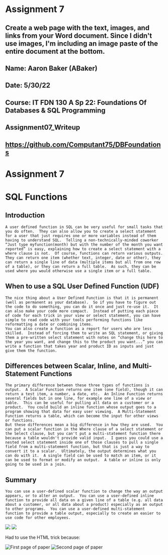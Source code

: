 # Assignment 7

## Create a web page with the text, images, and links from your Word document.  Since I didn't use images, I'm including an image paste of the entire document at the bottom.

## Name: Aaron Baker (ABaker)
## Date: 5/30/22
## Course: IT FDN 130 A Sp 22: Foundations Of Databases & SQL Programming
## Assignment07_Writeup
## https://github.com/Computant75/DBFoundations

# Assignment 7
# SQL Functions

## Introduction  
	A user defined function in SQL can be very useful for small tasks that you do often.  They can also allow you to create a select statement for a user that just requires one or more variables instead of them having to understand SQL.  Telling a non-technically-minded coworker “Just type myfunction(month) but with the number of the month you want reported” is easy, explaining how to create a select statement with a where clause is not.  Of course, functions can return various outputs.  They can return one item (whether text, integer, date or other), they can return a single line of data (multiple items but all from one row of a table), or they can return a full table.  As such, they can be used where you would otherwise use a single item or a full table.
  
## When to use a SQL User Defined Function (UDF)
	The nice thing about a User Defined Function is that it is permanent (well as permanent as your database).  So if you have to figure out the code to do something, you can do it once and just re-use it.  It can also make your code more compact.  Instead of putting each piece of code for each trick in your view or select statement, you can have simple to read code with your tools performing functions like reformatting a date or combining items.  
	You can also create a function as a report for users who are less skilled.  Instead of forcing them to write an SQL statement, or giving them a pre-written select statement with notes on “change this here to the year you want, and change this to the product you want...” you can write a function that takes year and product ID as inputs and just give them the function.
  
## Differences between Scalar, Inline, and Multi-Statement Functions
	The primary difference between these three types of functions is output.  A Scalar Function returns one item (one field), though it can return a test item, a number, a date, etc.  An Inline Function returns several fields but in one line, for example one line of a view or table.  This can be useful for pulling all data on a customer or a product.  You could build an inline function whose output goes to a program showing that data for easy user viewing.  A Multi-Statement Function returns a table, which can become the input for other views or functions.
	But these differences mean a big difference in how they are used.  You can put a scalar function in the Where clause of a select statement or the Select clause, but you can't put a multi-statement function there because a table wouldn't provide valid input.  I guess you could use a nested select statement inside one of those clauses to pull a single field from a multi-statement function, but that is just a way to convert it to a scalar.  Ultimately, the output determines what you can do with it.  A single field can be used to match an item, or it can be used to format or modify an output.  A table or inline is only going to be used in a join.
  
## Summary  
	You can use a user-defined scalar function to change the way an output appears, or to alter an output.  You can use a user-defined inline function to provide all data on a given line of a table (e.g. all data about a customer, or all data about a product) especially as an output to other programs.  You can use a user-defined multi-statement function to provide a table output, especially to create an easier to use code for other employees.
  
<img src="images/Assignment07_Writeup_ABaker-1.png"/>
<img src="images/Assignment07_Writeup_ABaker-2.png"/>

Had to use the HTML trick because:

![First page of paper](images/Assignment07_Writeup_ABaker-1.png)
![Second page of paper](images/Assignment07_Writeup_ABaker-2.png)

